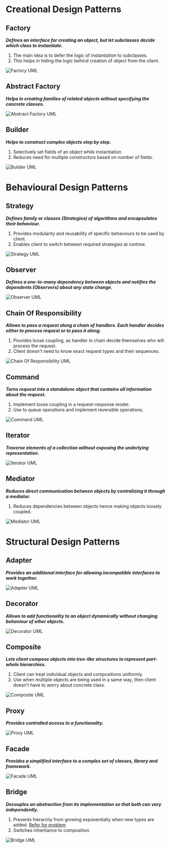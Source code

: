 # Creational Design Patterns


## Factory
***Defines an interface for creating an object, but let subclasses decide which class to instantiate.***

1. The main idea is to defer the logic of instantiation to subclasses.
2. This helps in hiding the logic behind creation of object from the client.

![Factory UML](https://github.com/rishabmamgai/LLD/blob/master/umls/Factory.jpg?raw=true)


## Abstract Factory
***Helps in creating families of related objects without specifying the concrete classes.***

![Abstract Factory UML](https://github.com/rishabmamgai/LLD/blob/master/umls/Abstract%20Factory.jpg?raw=true)


## Builder
***Helps to construct complex objects step by step.***

1. Selectively set fields of an object while instantiation.
2. Reduces need for multiple constructors based on number of fields.

![Builder UML](https://github.com/rishabmamgai/LLD/blob/master/umls/Builder.jpg?raw=true)


# Behavioural Design Patterns


## Strategy
***Defines family or classes (Strategies) of algorithms and encapsulates their behaviour.***

1. Provides modularity and reusability of specific behaviours to be used by client.
2. Enables client to switch between required strategies at runtime.

![Strategy UML](https://github.com/rishabmamgai/LLD/blob/master/umls/Strategy.jpg?raw=true)


## Observer
***Defines a one-to-many dependency between objects and notifies the dependents (Observers) about any state change.***

![Observer UML](https://github.com/rishabmamgai/LLD/blob/master/umls/Observer.jpg?raw=true)


## Chain Of Responsibility
***Allows to pass a request along a chain of handlers. Each handler decides either to process request or to pass it along.***

1. Provides loose coupling, as handler in chain decide themselves who will process the request.
2. Client doesn't need to know exact request types and their sequences.

![Chain Of Responsibility UML](https://github.com/rishabmamgai/LLD/blob/master/umls/Chain%20Of%20Responsibility.jpg?raw=true)


## Command
***Turns request into a standalone object that contains all information about the request.***

1. Implement loose coupling in a request-response model.
2. Use to queue operations and implement reversible operations.

![Command UML](https://github.com/rishabmamgai/LLD/blob/master/umls/Command.jpg?raw=true)


## Iterator
***Traverse elements of a collection without exposing the underlying representation.***

![Iterator UML](https://github.com/rishabmamgai/LLD/blob/master/umls/Iterator.jpg?raw=true)


## Mediator
***Reduces direct communication between objects by centralizing it through a mediator.***
1. Reduces dependencies between objects hence making objects loosely coupled.

![Mediator UML](https://github.com/rishabmamgai/LLD/blob/master/umls/Mediator.jpg?raw=true)


# Structural Design Patterns


## Adapter
***Provides an additional interface for allowing incompatible interfaces to work together.***

![Adapter UML](https://github.com/rishabmamgai/LLD/blob/master/umls/Adapter.jpg?raw=true)


## Decorator
***Allows to add functionality to an object dynamically without changing behaviour of other objects.***

![Decorator UML](https://github.com/rishabmamgai/LLD/blob/master/umls/Decorator.jpg?raw=true)


## Composite
***Lets client compose objects into tree-like structures to represent part-whole hierarchies.***

1. Client can treat individual objects and compositions uniformly.
2. Use when multiple objects are being used in a same way, then client doesn't have to worry about concrete class.

![Composite UML](https://github.com/rishabmamgai/LLD/blob/master/umls/Composite.jpg?raw=true)


## Proxy
***Provides controlled access to a functionality.***

![Proxy UML](https://github.com/rishabmamgai/LLD/blob/master/umls/Proxy.jpg?raw=true)


## Facade
***Provides a simplified interface to a complex set of classes, library and framework.***

![Facade UML](https://github.com/rishabmamgai/LLD/blob/master/umls/Facade.jpg?raw=true)


## Bridge
***Decouples an abstraction from its implementation so that both can vary independently.***

1. Prevents hierarchy from growing exponentially when new types are added. [Refer for problem](https://refactoring.guru/design-patterns/bridge#:~:text=of%20each%C2%A0other.-,Problem,-Abstraction%3F%20Implementation)
2. Switches inheritance to composition.

![Bridge UML](https://github.com/rishabmamgai/LLD/blob/master/umls/Bridge.jpg?raw=true)
